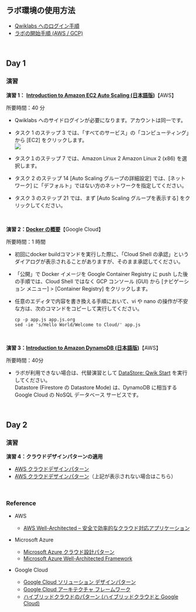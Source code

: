 ## ラボ環境の使用方法

 - [Qwiklabs へのログイン手順](https://docs.google.com/document/d/1kdRhDkB4E6rVU2qWusNf5xv3b2xGALhsQhamMgyE3rE/edit?usp=sharing)
- [ラボの開始手順 (AWS / GCP)](https://docs.google.com/document/d/1U7aUnTAftOYS5GVOwuLkUXSL4fHUz0pYvAnlYC5C6_Y/edit?usp=sharing)

<br />    

## Day 1

### 演習

**演習 1：** [**Introduction to Amazon EC2 Auto Scaling (日本語版)**](https://amazon.qwiklabs.com/focuses/37760?catalog_rank=%7B%22rank%22%3A1%2C%22num_filters%22%3A0%2C%22has_search%22%3Atrue%7D&parent=catalog&search_id=16787010)【AWS】

所要時間：40 分

-   Qwiklabs へのサイドログインが必要になります。アカウントは同一です。
    
-   タスク 1 のステップ 3 では、「すべてのサービス」の「コンピューティング」から [EC2] をクリックします。  
   ![](https://lh6.googleusercontent.com/hFs9_Mixsw3HDIcAMjpWW5IcBnKEEqOeCjwr0PJodExriHmWBDw9XzzVWBSzVEL6tKv7hi6ytXX5Ew7sGLdHhMEzcFf9ou4mbzYm894SZzMqIbEVKNqDfcYVopPMn9e2IvZRG697-ZGS_s0WwwDkmQ)
    

-   タスク１のステップ 7 では、Amazon Linux 2 Amazon Linux 2 (x86) を選択します。

-   タスク 2 のステップ 14 [Auto Scaling グループの詳細設定] では、[ネットワーク] に「デフォルト」ではない方のネットワークを指定してください。
    
-   タスク 3 のステップ 21 では、まず [Auto Scaling グループを表示する] をクリックしてください。

<br /> 

**演習 2：**[**Docker の概要**](https://www.qwiklabs.com/focuses/1029?catalog_rank=%7B%22rank%22%3A3%2C%22num_filters%22%3A1%2C%22has_search%22%3Atrue%7D&parent=catalog&search_id=4806504)【Google Cloud】

所要時間：1 時間

-   初回にdocker buildコマンドを実行した際に、「Cloud Shell の承認」というダイアログが表示されることがありますが、そのまま承認してください。
    
-   「公開」で Docker イメージを Google Container Registry に push した後の手順では、Cloud Shell ではなく GCP コンソール (GUI) から [ナビゲーション  メニュー] > [Container Registry] をクリックします。
    
-   任意のエディタで内容を書き換える手順において、vi や nano の操作が不安な方は、次のコマンドをコピーして実行してください。  

    ```
    cp -p app.js app.js.org  
    sed -ie 's/Hello World/Welcome to Cloud/' app.js
    ```
  
<br />

**演習 3：**[**Introduction to Amazon DynamoDB (日本語版)**](https://amazon.qwiklabs.com/focuses/41738?catalog_rank=%7B%22rank%22%3A5%2C%22num_filters%22%3A0%2C%22has_search%22%3Atrue%7D&parent=catalog&search_id=17651767)【AWS】

所要時間：40分
    
- ラボが利用できない場合は、代替演習として [DataStore: Qwik Start](https://www.qwiklabs.com/focuses/941?catalog_rank=%7B%22rank%22%3A5%2C%22num_filters%22%3A0%2C%22has_search%22%3Atrue%7D&parent=catalog&search_id=9212410)  を実行してください。  
  Datastore (Firestore  の Datastore Mode) は、DynamoDB に相当する Google Cloud の NoSQL データベース サービスです。

<br />

## Day 2

### 演習

**演習 4：クラウドデザインパターンの適用**

-   [AWS クラウドデザインパターン](http://aws.clouddesignpattern.org/index.php/%E3%83%A1%E3%82%A4%E3%83%B3%E3%83%9A%E3%83%BC%E3%82%B8)    
-   [AWS クラウドデザインパターン](http://web.archive.org/web/20171008040110/http:/aws.clouddesignpattern.org/index.php/%E3%83%A1%E3%82%A4%E3%83%B3%E3%83%9A%E3%83%BC%E3%82%B8)（上記が表示されない場合はこちら）
    
<br />  

### Reference

- AWS
  -  [AWS Well-Architected – 安全で効率的なクラウド対応アプリケーション](https://aws.amazon.com/jp/architecture/well-architected/)

 
 - Microsoft Azure   
   -   [Microsoft Azure クラウド設計パターン](https://docs.microsoft.com/ja-jp/azure/architecture/patterns/)
   -   [Microsoft Azure Well-Architected Framework](https://docs.microsoft.com/ja-jp/azure/architecture/framework/)    


- Google Cloud
  -  [Google Cloud ソリューション デザインパターン](https://events.withgoogle.com/solution-design-pattern/)
  -  [Google Cloud アーキテクチャ フレームワーク ](https://cloud.google.com/architecture/framework)
  -  [ハイブリッドクラウドのパターン (ハイブリッドクラウドと Google Cloud)](https://www.slideshare.net/GoogleCloudPlatformJP/cloud-onair-google-cloud-201927-133656441)

